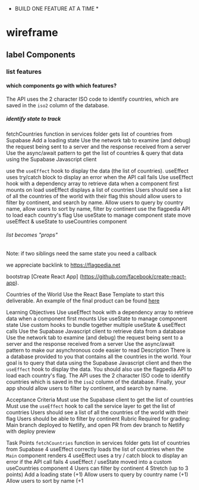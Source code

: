 * BUILD ONE FEATURE AT A TIME *

# wireframe

## label Components

### list features

#### which components go with which features?
The API uses the 2 character ISO code to identify countries, which are saved in the `iso2` column of the database.
##### identify state to track
fetchCountries function in services folder gets list of countries from Supabase
Add a loading state
Use the network tab to examine (and debug) the request being sent to a server and the response received from a server
Use the async/await pattern to get the list of countries & query that data using the Supabase Javascript client

use the `useEffect` hook to display the data (the list of countries).
useEffect uses try/catch block to display an error when the API call fails
Use useEffect hook with a dependency array to retrieve data when a component first mounts
on load useEffect displays a list of countries
Users should see a list of all the countries of the world with their flag this should allow users to filter by continent, and search by name. Allow users to query by country name, allow users to sort by name, filter by continent
use the flagpedia API to load each country's flag
Use useState to manage component state
move useEffect & useState to useCountries component
###### list becomes "props"

Note: if two siblings need the same state you need a callback

we appreciate backlink to https://flagpedia.net

bootstrap [Create React App] (https://github.com/facebook/create-react-app).



Countries of the World
Use the React Base Template to start this deliverable. An example of the final product can be found [here](https://alchemy-react-countries.netlify.app/)

Learning Objectives
Use useEffect hook with a dependency array to retrieve data when a component first mounts
Use useState to manage component state
Use custom hooks to bundle together multiple useState & useEffect calls
Use the Supabase Javascript client to retrieve data from a database
Use the network tab to examine (and debug) the request being sent to a server and the response received from a server
Use the async/await pattern to make our asynchronous code easier to read
Description
There is a database provided to you that contains all the countries in the world. Your goal is to query that data using the Supabase Javascript client and then the `useEffect` hook to display the data. You should also use the flagpedia API to load each country's flag. The API uses the 2 character ISO code to identify countries which is saved in the `iso2` column of the database. Finally, your app should allow users to filter by continent, and search by name.

Acceptance Criteria
Must use the Supabase client to get the list of countries
Must use the `useEffect` hook to call the service layer to get the list of countries
Users should see a list of all the countries of the world with their flag
Users should be able to filter by continent
Rubric
Required for grading: Main branch deployed to Netlify, and open PR from dev branch to Netlify with deploy preview

Task	Points
`fetchCountries` function in services folder gets list of countries from Supabase	4
useEffect correctly loads the list of countries when the `Main` component renders	4
useEffect uses a try / catch block to display an error if the API call fails	4
useEffect / useState moved into a custom useCountries component	4
Users can filter by continent	4
Stretch (up to 3 points)
Add a loading state (+1)
Allow users to query by country name (+1)
Allow users to sort by name (+1